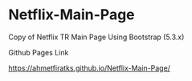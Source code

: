# Netflix-Main-Page
Copy of Netflix TR Main Page Using Bootstrap (5.3.x)

Github Pages Link

https://ahmetfiratks.github.io/Netflix-Main-Page/